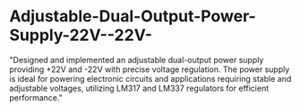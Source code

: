 # Adjustable-Dual-Output-Power-Supply-22V--22V-
"Designed and implemented an adjustable dual-output power supply providing +22V and -22V with precise voltage regulation. The power supply is ideal for powering electronic circuits and applications requiring stable and adjustable voltages, utilizing LM317 and LM337 regulators for efficient performance."

